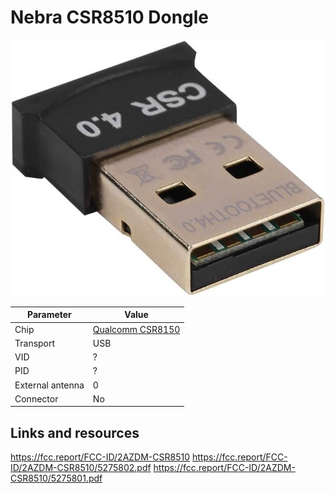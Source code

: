 # Nebra CSR8510 Dongle

![Nebra CSR8510](Nebra_CSR8510.jpg)

| Parameter        | Value                                        |
| ---------------- | -------------------------------------------- |
| Chip             | [Qualcomm CSR8150](Chip_Qualcomm_CSR8150.md) |
| Transport        | USB                                          |
| VID              | ?                                            |
| PID              | ?                                            |
| External antenna | 0                                            |
| Connector        | No                                           |

## Links and resources

<https://fcc.report/FCC-ID/2AZDM-CSR8510>
<https://fcc.report/FCC-ID/2AZDM-CSR8510/5275802.pdf>
<https://fcc.report/FCC-ID/2AZDM-CSR8510/5275801.pdf>
